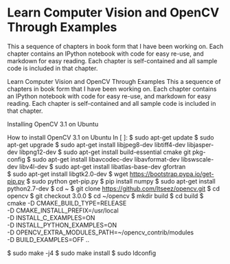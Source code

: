 Learn Computer Vision and OpenCV Through Examples
=================================================

This a sequence of chapters in book form that I have been working on.  Each chapter contains an IPython notebook with code for easy re-use, and markdown for easy reading.  Each chapter is self-contained and all sample code is included in that chapter.

Learn Computer Vision and OpenCV Through Examples
This a sequence of chapters in book form that I have been working on. Each chapter contains an IPython notebook with code for easy re-use, and markdown for easy reading. Each chapter is self-contained and all sample code is included in that chapter.

Installing OpenCV 3.1 on Ubuntu

How to install OpenCV 3.1 on Ubuntu
In [ ]:
$ sudo apt-get update
$ sudo apt-get upgrade
$ sudo apt-get install libjpeg8-dev libtiff4-dev libjasper-dev libpng12-dev
$ sudo apt-get install build-essential cmake git pkg-config
$ sudo apt-get install libavcodec-dev libavformat-dev libswscale-dev libv4l-dev
$ sudo apt-get install libatlas-base-dev gfortran	
$ sudo apt-get install libgtk2.0-dev
$ wget https://bootstrap.pypa.io/get-pip.py
$ sudo python get-pip.py
$ pip install numpy	
$ sudo apt-get install python2.7-dev
$ cd ~
$ git clone https://github.com/Itseez/opencv.git
$ cd opencv
$ git checkout 3.0.0
$ cd ~/opencv
$ mkdir build
$ cd build
$ cmake -D CMAKE_BUILD_TYPE=RELEASE \
	-D CMAKE_INSTALL_PREFIX=/usr/local \
	-D INSTALL_C_EXAMPLES=ON \
	-D INSTALL_PYTHON_EXAMPLES=ON \
	-D OPENCV_EXTRA_MODULES_PATH=~/opencv_contrib/modules \
	-D BUILD_EXAMPLES=OFF ..
    
$ sudo make -j4 
$ sudo make install
$ sudo ldconfig
